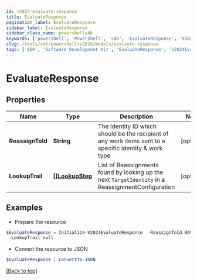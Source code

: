 ```yaml
---
id: v2024-evaluate-response
title: EvaluateResponse
pagination_label: EvaluateResponse
sidebar_label: EvaluateResponse
sidebar_class_name: powershellsdk
keywords: ['powershell', 'PowerShell', 'sdk', 'EvaluateResponse', 'V2024EvaluateResponse'] 
slug: /tools/sdk/powershell/v2024/models/evaluate-response
tags: ['SDK', 'Software Development Kit', 'EvaluateResponse', 'V2024EvaluateResponse']
---
```



# EvaluateResponse

## Properties

Name | Type | Description | Notes
------------ | ------------- | ------------- | -------------
**ReassignToId** | **String** | The Identity ID which should be the recipient of any work items sent to a specific identity & work type | [optional] 
**LookupTrail** | [**[]LookupStep**](lookup-step) | List of Reassignments found by looking up the next `TargetIdentity` in a ReassignmentConfiguration | [optional] 

## Examples

- Prepare the resource
```powershell
$EvaluateResponse = Initialize-V2024EvaluateResponse  -ReassignToId 869320b6b6f34a169b6178b1a865e66f `
 -LookupTrail null
```

- Convert the resource to JSON
```powershell
$EvaluateResponse | ConvertTo-JSON
```


[[Back to top]](#) 

